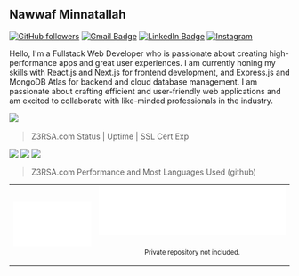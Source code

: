 ## Nawwaf Minnatallah

[![GitHub followers](https://img.shields.io/github/followers/z3rsa?label=Follow&style=social)](https://github.com/z3rsa/?tab=follow)
[![Gmail Badge](https://img.shields.io/badge/-nawwafminnatallah@gmail.com-white??style=for-the-badge&logo=gmail&logoColor=c14438&link=mailto:nawwafminnatallah@gmail.com)](mailto:nawwafminnatallah@gmail.com)
[![LinkedIn Badge](https://img.shields.io/badge/-nawwafminnatallah-blue?style=social&logo=Linkedin&logoColor=blue&link=https://www.linkedin.com/in/nawwaf-minnatallah/)](https://www.linkedin.com/in/nawwaf-minnatallah/)
[![Instagram](https://img.shields.io/badge/z3rsa-white.svg?style=style&logo=Instagram&logoColor=E4405F&link=https://www.instagram.com/z3rsa/)](https://www.instagram.com/z3rsa/)

Hello, I'm a Fullstack Web Developer who is passionate about creating high-performance apps and great user experiences. I am currently honing my skills with React.js and Next.js for frontend development, and Express.js and MongoDB Atlas for backend and cloud database management. I am passionate about crafting efficient and user-friendly web applications and am excited to collaborate with like-minded professionals in the industry.

<img src="[https://api.z3rsa.com/images/bannerZ3RSA.png](https://api.z3rsa.com/uploads/banner_Z3_RSA_de38e5a095.png)"/>

> Z3RSA.com Status | Uptime | SSL Cert Exp
> 
![](https://status.z3rsa.com/api/badge/9/status?style=for-the-badge) ![](https://status.z3rsa.com/api/badge/9/uptime?style=for-the-badge) ![](https://status.z3rsa.com/api/badge/9/ping?style=for-the-badge)

> Z3RSA.com Performance and Most Languages Used (github)
<table>
  <td align="center">
    <img src="https://github.com/z3rsa/z3rsa/blob/main/metrics.plugin.pagespeed.detailed.svg" width="450px" height="auto"/> 
  </td>
  <td>
    <img src="https://github.com/z3rsa/z3rsa/blob/main/metrics.plugin.languages.details.svg" />
    <p align="center">
      <sub>
        Private repository not included.
      </sub>
    </p>
  </td>
</table>
